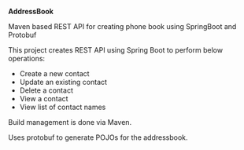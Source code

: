 **AddressBook**

Maven based REST API for creating phone book using SpringBoot and Protobuf

This project creates REST API using Spring Boot to perform below operations:
- Create a new contact
- Update an existing contact
- Delete a contact
- View a contact
- View list of contact names


Build management is done via Maven. 

Uses protobuf to generate POJOs for the addressbook.
